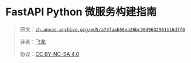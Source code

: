 # FastAPI Python 微服务构建指南

> 原文：[`zh.annas-archive.org/md5/a73faab56ea26bc30d9632961116d7f0`](https://zh.annas-archive.org/md5/a73faab56ea26bc30d9632961116d7f0)
> 
> 译者：[飞龙](https://github.com/wizardforcel)
> 
> 协议：[CC BY-NC-SA 4.0](http://creativecommons.org/licenses/by-nc-sa/4.0/)
